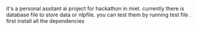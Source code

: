 it's a personal assitant ai project for hackathon in miet.
currently there is database file to store data or nlpfile.
you can test them by running test file .
first install all the dependencies 
